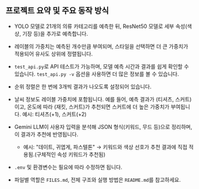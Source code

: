 
## 프로젝트 요약 및 주요 동작 방식

- YOLO 모델로 21개의 의류 카테고리를 예측한 뒤, ResNet50 모델로 세부 속성(색상, 기장 등)을 추가로 예측합니다.

- 레이블의 가중치는 예측된 개수만큼 부여되며, 스타일을 선택하면 더 큰 가중치가 적용되어 유사도 상위에 정렬됩니다.

- `test_api.py`로 API 테스트가 가능하며, 모델 예측 시간과 결과를 쉽게 확인할 수 있습니다. `test_api.py -v` 옵션을 사용하면 더 많은 정보를 볼 수 있습니다.

- 순위 정렬은 한 번에 3개씩 결과가 나오도록 설정되어 있습니다.

- 날씨 정보도 레이블 가중치에 포함됩니다. 예를 들어, 예측 결과가 (티셔츠, 스커트)이고, 온도에 따라 (재킷, 스커트)가 추천되면 
스커트에 더 높은 가중치가 부여됩니다. 예시: 티셔츠(+1), 스커트(+2)

- Gemini LLM이 사용자 입력을 분석해 JSON 형식(키워드, 무드 등)으로 정리하며, 이 결과가 추천에 반영됩니다.
	- 예시: "데이트, 귀엽게, 파스텔톤" → 키워드와 색상 선호가 추천 결과에 직접 적용됨.(구체적인 속성 키워드가 추천됨)

- `.env` 및 환경변수는 필요에 따라 수정하면 됩니다.

- 파일별 역할은 `FILES.md`, 전체 구조와 실행 방법은 `README.md`를 참고하세요.
